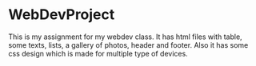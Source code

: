 # WebDevProject
This is my assignment for my webdev class.
It has html files with table, some texts, lists, a gallery of photos, header and footer.
Also it has some css design which is made for multiple type of devices.
